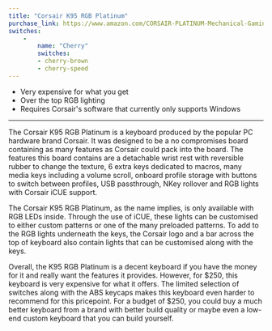 ```yaml
---
title: "Corsair K95 RGB Platinum"
purchase_link: https://www.amazon.com/CORSAIR-PLATINUM-Mechanical-Gaming-Keyboard/dp/B01N5IISXY
switches:
    -
        name: "Cherry"
        switches: 
        - cherry-brown
        - cherry-speed
---
```


- Very expensive for what you get
- Over the top RGB lighting
- Requires Corsair's software that currently only supports Windows

---

The Corsair K95 RGB Platinum is a keyboard produced by the popular PC hardware brand Corsair. It was designed to be a no compromises board containing as many features as Corsair could pack into the board. The features this board contains are a detachable wrist rest with reversible rubber to change the texture, 6 extra keys dedicated to macros, many media keys including a volume scroll, onboard profile storage with buttons to switch between profiles, USB passthrough, NKey rollover and RGB lights with Corsair iCUE support.

The Corsair K95 RGB Platinum, as the name implies, is only available with RGB LEDs inside. Through the use of iCUE, these lights can be customised to either custom patterns or one of the many preloaded patterns. To add to the RGB lights underneath the keys, the Corsair logo and a bar across the top of keyboard also contain lights that can be customised along with the keys.

Overall, the K95 RGB Platinum is a decent keyboard if you have the money for it and really want the features it provides. However, for $250, this keyboard is very expensive for what it offers. The limited selection of switches along with the ABS keycaps makes this keyboard even harder to recommend for this pricepoint. For a budget of $250, you could buy a much better keyboard from a brand with better build quality or maybe even a low-end custom keyboard that you can build yourself.
